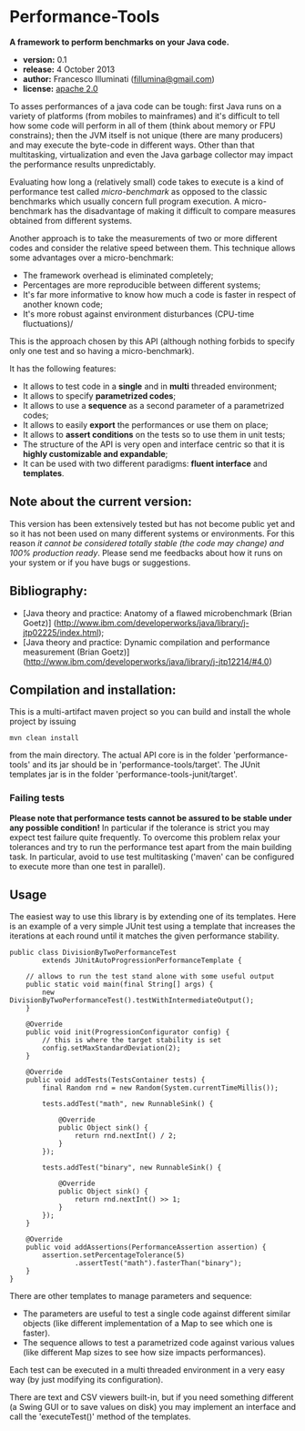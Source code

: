 Performance-Tools
=================

__A framework to perform benchmarks on your Java code.__

- __version:__ 0.1
- __release:__ 4 October 2013
- __author:__ Francesco Illuminati (fillumina@gmail.com)
- __license:__ [apache 2.0](http://www.apache.org/licenses/LICENSE-2.0)

To asses performances of a java code can be tough:
first Java runs on a variety of platforms (from mobiles to mainframes)
and it's difficult to tell how some code will perform in all of them
(think about memory or FPU constrains);
then the JVM itself is not unique (there are many producers) and may
execute the byte-code in different ways.
Other than that multitasking, virtualization and even the Java
garbage collector may impact the performance results unpredictably.

Evaluating how long a (relatively small) code takes to execute is a kind
of performance test called *micro-benchmark* as opposed to the classic
benchmarks which usually concern full program execution.
A micro-benchmark has the disadvantage of making it difficult to compare
measures obtained from different systems.

Another approach is to take the measurements of two or more different codes
and consider the relative speed between them.
This technique allows some advantages over a micro-benchmark:
* The framework overhead is eliminated completely;
* Percentages are more reproducible between different systems;
* It's far more informative to know how much a code is faster in respect of
another known code;
* It's more robust against environment disturbances (CPU-time fluctuations)/

This is the approach chosen by this API (although nothing forbids to specify
only one test and so having a micro-benchmark).

It has the following features:
* It allows to test code in a __single__ and in __multi__ threaded environment;
* It allows to specify __parametrized codes__;
* It allows to use a __sequence__ as a second parameter of a parametrized codes;
* It allows to easily __export__ the performances or use them on place;
* It allows to __assert conditions__ on the tests so to use them in unit tests;
* The structure of the API is very open and interface centric so that it is
__highly customizable and expandable__;
* It can be used with two different paradigms: __fluent interface__ and
__templates__.

## Note about the current version:
This version has been extensively tested but has not
become public yet and so it has not been used on many different systems or
environments. For this reason *it cannot be considered totally stable
(the code may change) and 100% production ready*.
Please send me feedbacks about how it runs on your system or
if you have bugs or suggestions.

## Bibliography:
* [Java theory and practice: Anatomy of a flawed microbenchmark (Brian Goetz)]
(http://www.ibm.com/developerworks/java/library/j-jtp02225/index.html);
* [Java theory and practice: Dynamic compilation and performance measurement
(Brian Goetz)]
(http://www.ibm.com/developerworks/java/library/j-jtp12214/#4.0)

## Compilation and installation:
This is a multi-artifact maven project so you can build and install the whole
project by issuing

    mvn clean install

from the main directory. The actual API core is in the folder
'performance-tools' and its jar should be in 'performance-tools/target'.
The JUnit templates jar is in the folder 'performance-tools-junit/target'.

### Failing tests
__Please note that performance tests cannot be assured to be stable under
any possible condition!__ In particular if the tolerance is strict you may
expect test failure quite frequently. To overcome this problem relax your
tolerances and try to run the performance test apart from the main
building task. In particular, avoid to use test multitasking ('maven' can be
configured to execute more than one test in parallel).

## Usage
The easiest way to use this library is by extending one of its templates.
Here is an example of a very simple JUnit test using a template that increases
the iterations at each round until it matches the given performance stability.

    public class DivisionByTwoPerformanceTest
            extends JUnitAutoProgressionPerformanceTemplate {

        // allows to run the test stand alone with some useful output
        public static void main(final String[] args) {
            new DivisionByTwoPerformanceTest().testWithIntermediateOutput();
        }

        @Override
        public void init(ProgressionConfigurator config) {
            // this is where the target stability is set
            config.setMaxStandardDeviation(2);
        }

        @Override
        public void addTests(TestsContainer tests) {
            final Random rnd = new Random(System.currentTimeMillis());

            tests.addTest("math", new RunnableSink() {

                @Override
                public Object sink() {
                    return rnd.nextInt() / 2;
                }
            });

            tests.addTest("binary", new RunnableSink() {

                @Override
                public Object sink() {
                    return rnd.nextInt() >> 1;
                }
            });
        }

        @Override
        public void addAssertions(PerformanceAssertion assertion) {
            assertion.setPercentageTolerance(5)
                    .assertTest("math").fasterThan("binary");
        }
    }

There are other templates to manage parameters and sequence:
* The parameters are useful to test a single code against different similar
objects (like different implementation of a Map to see which one is faster).
* The sequence allows to test a parametrized code against various values (like
different Map sizes to see how size impacts performances).

Each test can be executed in a multi threaded environment in a very easy way
(by just modifying its configuration).

There are text and CSV viewers built-in, but if you need something different
(a Swing GUI or to save values on disk) you may implement an interface and call
the 'executeTest()' method of the templates.